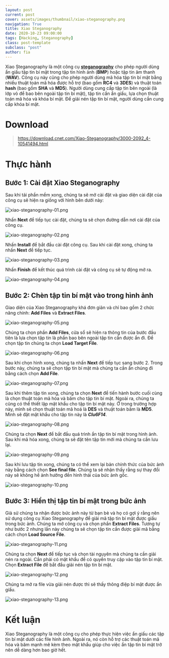 ```yaml
---
layout: post
current: post
cover: assets/images/thumbnail/xiao-steganography.png
navigation: True
title: Xiao Steganography
date: 2020-10-23 09:00:00
tags: [Hacking, Steganography]
class: post-template
subclass: "post"
author: fia
---
```


<p>Xiao Steganography là một công cụ <strong><a href="https://vi.wikipedia.org/wiki/K%E1%BB%B9_thu%E1%BA%ADt_gi%E1%BA%A5u_tin">steganography</a></strong> cho phép người dùng ẩn giấu tập tin bí mật trong tập tin hình ảnh (<strong>BMP</strong>) hoặc tập tin âm thanh (<strong>WAV</strong>). Công cụ này cũng cho phép người dùng mã hóa tập tin bí mật bằng nhiều thuật toán mã hóa được hỗ trợ (bao gồm <strong>RC4</strong> và <strong>3DES</strong>) và thuật toán <strong>hash</strong> (bao gồm <strong>SHA</strong> và <strong>MD5</strong>). Người dùng cung cấp tập tin bên ngoài (là lớp vỏ để bao bên ngoài tập tin bí mật), tập tin cần ẩn giấu, lựa chọn thuật toán mã hóa và khóa bí mật. Để giải nén tập tin bí mật, người dùng cần cung cấp khóa bí mật.</p>
<h1 id="download">Download</h1>
<blockquote>
<p><a href="https://download.cnet.com/Xiao-Steganography/3000-2092_4-10541494.html">https://download.cnet.com/Xiao-Steganography/3000-2092_4-10541494.html</a></p>
</blockquote>
<h1 id="thuc-hanh">Thực hành</h1>
<h2 id="buoc-1-cai-dat-xiao-steganography">Bước 1: Cài đặt Xiao Steganography</h2>
<p>Sau khi tải phần mềm xong, chúng ta sẽ mở cài đặt và giao diện cài đặt của công cụ sẽ hiện ra giống với hình bên dưới này:</p>
<p><img src="https://raw.githubusercontent.com/minhgiau998/image/develop/2020/10/23/xiao-steganography-01.png#full" alt="xiao-steganography-01.png"></p>
<p>Nhấn <strong>Next</strong> để tiếp tục cài đặt, chúng ta sẽ chọn đường dẫn nơi cài đặt của công cụ.</p>
<p><img src="https://raw.githubusercontent.com/minhgiau998/image/develop/2020/10/23/xiao-steganography-02.png#full" alt="xiao-steganography-02.png"></p>
<p>Nhấn <strong>Install</strong> để bắt đầu cài đặt công cụ. Sau khi cài đặt xong, chúng ta nhấn <strong>Next</strong> để tiếp tục.</p>
<p><img src="https://raw.githubusercontent.com/minhgiau998/image/develop/2020/10/23/xiao-steganography-03.png#full" alt="xiao-steganography-03.png"></p>
<p>Nhấn <strong>Finish</strong> để kết thúc quá trình cài đặt và công cụ sẽ tự động mở ra.</p>
<p><img src="https://raw.githubusercontent.com/minhgiau998/image/develop/2020/10/23/xiao-steganography-04.png#full" alt="xiao-steganography-04.png"></p>
<h2 id="buoc-2-chen-tap-tin-bi-mat-vao-trong-hinh-anh">Bước 2: Chèn tập tin bí mật vào trong hình ảnh</h2>
<p>Giao diện của Xiao Steganography khá đơn giản và chỉ bao gồm 2 chức năng chính: <strong>Add Files</strong> và <strong>Extract Files</strong>.</p>
<p><img src="https://raw.githubusercontent.com/minhgiau998/image/develop/2020/10/23/xiao-steganography-05.png#full" alt="xiao-steganography-05.png"></p>
<p>Chúng ta chọn phần <strong>Add Files</strong>, cửa sổ sẽ hiện ra thông tin của bước đầu tiên là lựa chọn tập tin là phần bao bên ngoài tập tin cần được ẩn đi. Để chọn tập tin chúng ta chọn <strong>Load Target File</strong>.</p>
<p><img src="https://raw.githubusercontent.com/minhgiau998/image/develop/2020/10/23/xiao-steganography-06.png#full" alt="xiao-steganography-06.png"></p>
<p>Sau khi chọn hình xong, chúng ta nhấn <strong>Next</strong> để tiếp tục sang bước 2. Trong bước này, chúng ta sẽ chọn tập tin bí mật mà chúng ta cần ẩn chúng đi bằng cách chọn <strong>Add File</strong>.</p>
<p><img src="https://raw.githubusercontent.com/minhgiau998/image/develop/2020/10/23/xiao-steganography-07.png#full" alt="xiao-steganography-07.png"></p>
<p>Sau khi thêm tập tin xong, chúng ta chọn <strong>Next</strong> để tiến hành bước cuối cùng là chọn thuật toán mã hóa và băm cho tập tin bí mật. Ngoài ra, chúng ta cũng có thể thiết lập mật khẩu cho tập tin bí mật này. Ở trong trường hợp này, mình sẽ chọn thuật toán mã hoá là <strong>DES</strong> và thuật toán băm là <strong>MD5</strong>. Mình sẽ đặt mật khẩu cho tập tin này là <strong><em>Clu6F14</em></strong>.</p>
<p><img src="https://raw.githubusercontent.com/minhgiau998/image/develop/2020/10/23/xiao-steganography-08.png#full" alt="xiao-steganography-08.png"></p>
<p>Chúng ta chọn <strong>Next</strong> để bắt đầu quá trình ẩn tập tin bí mật trong hình ảnh. Sau khi mã hóa xong, chúng ta sẽ đặt tên tập tin mới mà chúng ta cần lưu lại.</p>
<p><img src="https://raw.githubusercontent.com/minhgiau998/image/develop/2020/10/23/xiao-steganography-09.png#full" alt="xiao-steganography-09.png"></p>
<p>Sau khi lưu tập tin xong, chúng ta có thể xem lại bản chính thức của bức ảnh này bằng cách chọn <strong>See final file</strong>. Chúng ta sẽ nhận thấy rằng sự thay đổi này sẽ không hề ảnh hưởng đến hình thái của bức ảnh gốc.</p>
<p><img src="https://raw.githubusercontent.com/minhgiau998/image/develop/2020/10/23/xiao-steganography-10.png#full" alt="xiao-steganography-10.png"></p>
<h2 id="buoc-3-hien-thi-tap-tin-bi-mat-trong-buc-anh">Bước 3: Hiển thị tập tin bí mật trong bức ảnh</h2>
<p>Giả sử chúng ta nhận được bức ảnh này từ bạn bè và họ có gợi ý rằng nên sử dụng công cụ Xiao Steganography để giải mã tập tin bí mật được giấu trong bức ảnh. Chúng ta mở công cụ và chọn phần <strong>Extract Files</strong>. Tương tự như bước 2 nhưng lần này chúng ta sẽ chọn tập tin cần được giải mã bằng cách chọn <strong>Load Source File</strong>.</p>
<p><img src="https://raw.githubusercontent.com/minhgiau998/image/develop/2020/10/23/xiao-steganography-11.png#full" alt="xiao-steganography-11.png"></p>
<p>Chúng ta chọn <strong>Next</strong> để tiếp tục và chọn tài nguyên mà chúng ta cần giải nén ra ngoài. Cần phải có mật khẩu để có quyền truy cập vào tập tin bí mật. Chọn <strong>Extract File</strong> để bắt đầu giải nén tập tin bí mật.</p>
<p><img src="https://raw.githubusercontent.com/minhgiau998/image/develop/2020/10/23/xiao-steganography-12.png#full" alt="xiao-steganography-12.png"></p>
<p>Chúng ta mở ra file vừa giải nén được thì sẽ thấy thông điệp bí mật được ẩn giấu.</p>
<p><img src="https://raw.githubusercontent.com/minhgiau998/image/develop/2020/10/23/xiao-steganography-13.png#full" alt="xiao-steganography-13.png"></p>
<h1 id="ket-luan">Kết luận</h1>
<p>Xiao Steganography là một công cụ cho phép thực hiện việc ẩn giấu các tập tin bí mật dưới các file hình ảnh. Ngoài ra, nó còn hỗ trợ các thuật toán mã hóa và băm mạnh mẽ kèm theo mật khẩu giúp cho việc ẩn tập tin bí mật trở nên dễ dàng hơn bao giờ hết.</p>
